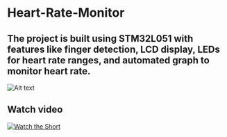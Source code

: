 # Heart-Rate-Monitor
## The project is built using STM32L051 with features like finger detection, LCD display, LEDs for heart rate ranges, and automated graph to monitor heart rate.
![Alt text](./IMG_1434.png)

## Watch video
[![Watch the Short](https://youtube.com/shorts/yf8Q3RciQ2o?feature=share/0.jpg)](https://youtube.com/shorts/yf8Q3RciQ2o?feature=share)
